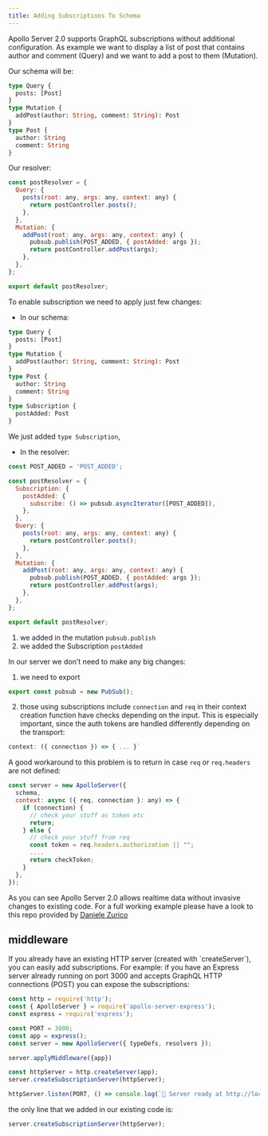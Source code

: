 ```yaml
---
title: Adding Subscriptions To Schema
---
```


Apollo Server 2.0 supports GraphQL subscriptions without additional configuration.
As example we want to display a list of post that contains author and comment (Query) and we want to add a post to them (Mutation).

Our schema will be:

```graphql
type Query {
  posts: [Post]
}
type Mutation {
  addPost(author: String, comment: String): Post
}
type Post {
  author: String
  comment: String
}
```

Our resolver:

```js
const postResolver = {
  Query: {
    posts(root: any, args: any, context: any) {
      return postController.posts();
    },
  },
  Mutation: {
    addPost(root: any, args: any, context: any) {
      pubsub.publish(POST_ADDED, { postAdded: args });
      return postController.addPost(args);
    },
  },
};

export default postResolver;
```

To enable subscription we need to apply just few changes:

- In our schema:

```graphql
type Query {
  posts: [Post]
}
type Mutation {
  addPost(author: String, comment: String): Post
}
type Post {
  author: String
  comment: String
}
type Subscription {
  postAdded: Post
}
```

We just added `type Subscription`,

- In the resolver:

```js
const POST_ADDED = 'POST_ADDED';

const postResolver = {
  Subscription: {
    postAdded: {
      subscribe: () => pubsub.asyncIterator([POST_ADDED]),
    },
  },
  Query: {
    posts(root: any, args: any, context: any) {
      return postController.posts();
    },
  },
  Mutation: {
    addPost(root: any, args: any, context: any) {
      pubsub.publish(POST_ADDED, { postAdded: args });
      return postController.addPost(args);
    },
  },
};

export default postResolver;
```

1.  we added in the mutation `pubsub.publish`
2.  we added the Subscription `postAdded`

In our server we don't need to make any big changes:

1.  we need to export

```js
export const pubsub = new PubSub();
```

2.  those using subscriptions include `connection` and `req` in their context creation function have checks depending on the input. This is especially important, since the auth tokens are handled differently depending on the transport:

```js
context: ({ connection }) => { ... }`
```

A good workaround to this problem is to return in case `req` or `req.headers` are not defined:

```js
const server = new ApolloServer({
  schema,
  context: async ({ req, connection }: any) => {
    if (connection) {
      // check your stuff as token etc
      return;
    } else {
      // check your stuff from req
      const token = req.headers.authorization || "";
      ....
      return checkToken;
    }
  },
});
```

As you can see Apollo Server 2.0 allows realtime data without invasive changes to existing code.
For a full working example please have a look to this repo provided by [Daniele Zurico](https://github.com/daniele-zurico/apollo2-subscriptions-how-to)

<h2 id="middleware">middleware</h2>
If you already have an existing HTTP server (created with `createServer`), you can easily add subscriptions.
For example: if you have an Express server already running on port 3000 and accepts GraphQL HTTP connections (POST) you can expose the subscriptions:

```js
const http = require('http');
const { ApolloServer } = require('apollo-server-express');
const express = require('express');

const PORT = 3000;
const app = express();
const server = new ApolloServer({ typeDefs, resolvers });

server.applyMiddleware({app})

const httpServer = http.createServer(app);
server.createSubscriptionServer(httpServer);

httpServer.listen(PORT, () => console.log(`🚀 Server ready at http://localhost:${PORT}${server.graphqlPath}`))
```

the only line that we added in our existing code is:

```js
server.createSubscriptionServer(httpServer);
```
